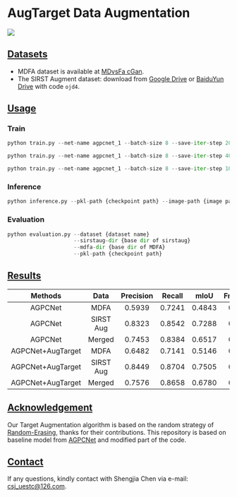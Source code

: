 # AugTarget Data Augmentation


![](https://img.shields.io/badge/language-PyTorch-blue.svg?style=flat-square)


## [Datasets](#AugTarget)

- MDFA dataset is available at [MDvsFa cGan](https://github.com/wanghuanphd/MDvsFA_cGAN).
- The SIRST Augment dataset: download from [Google Drive](https://drive.google.com/file/d/13hhEwYHU19oxanXYf-wUpZ7JtiwY8LuT/view?usp=sharing) or [BaiduYun Drive](https://pan.baidu.com/s/1c35pADjPhkAcLwmU-u0RBA) with code `ojd4`.

## [Usage](#AugTarget)

### Train
```python
python train.py --net-name agpcnet_1 --batch-size 8 --save-iter-step 20 --dataset mdfa --learning-rate 0.05
```

```python
python train.py --net-name agpcnet_1 --batch-size 8 --save-iter-step 40 --dataset sirstaug --learning-rate 0.1
```

```python
python train.py --net-name agpcnet_1 --batch-size 8 --save-iter-step 100 --dataset merged --learning-rate 0.05
```

### Inference

```python
python inference.py --pkl-path {checkpoint path} --image-path {image path}
```

### Evaluation
```python
python evaluation.py --dataset {dataset name} 
                     --sirstaug-dir {base dir of sirstaug}
                     --mdfa-dir {base dir of MDFA}
                     --pkl-path {checkpoint path}
```


## [Results](#AugTarget)

| Methods | Data      | Precision | Recall | mIoU   | Fmeasure | AUC    | Download | 
| :---:   | :---:     | :---:     | :---:  | :---:  | :---:    | :---:  | :---:    |
| AGPCNet | MDFA      | 0.5939    | 0.7241 | 0.4843 | 0.6525   | 0.8682 | [model](./baseline/mdfa_mIoU-0.4843_fmeasure-0.6525.pkl) |
| AGPCNet | SIRST Aug | 0.8323    | 0.8542 | 0.7288 | 0.8431   | 0.9344 | [model](./baseline/sirstaug_mIoU-0.7288_fmeasure-0.8431.pkl) |
| AGPCNet | Merged    | 0.7453    | 0.8384 | 0.6517 | 0.7891   | 0.9194 | [model](./baseline/merged_mIoU-0.6517_fmeasure-0.7891.pkl) |
| AGPCNet+AugTarget | MDFA      | 0.6482    | 0.7141 | 0.5146 | 0.6795   | 0.8699 | [model](./result/mdfa/mdfa_AugTarget.pkl) |
| AGPCNet+AugTarget  | SIRST Aug | 0.8449    | 0.8704 | 0.7505 | 0.8574   | 0.9378 | [model](./result/sirstaug/sirstaug_AugTarget.pkl) |
| AGPCNet+AugTarget  | Merged    | 0.7576    | 0.8658 | 0.6780 | 0.8081   | 0.9395 | [model](./result/merged/merged_AugTarget.pkl) |

## [Acknowledgement](#AugTarget)
Our Target Augmentation algorithm is based on the random strategy of [Random-Erasing](https://github.com/zhunzhong07/Random-Erasing), thanks for their contributions.
This repository is based on baseline model from [AGPCNet](https://github.com/Tianfang-Zhang/AGPCNet) and modified part of the code.


## [Contact](#AugTarget)
If any questions, kindly contact with Shengjia Chen via e-mail: csj_uestc@126.com.







